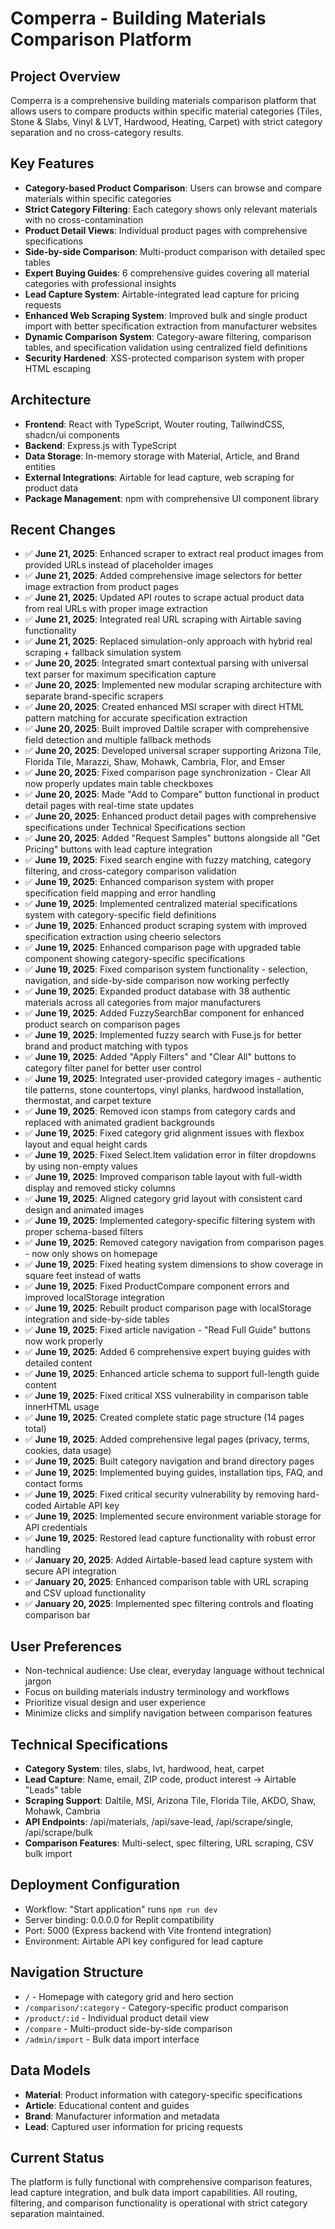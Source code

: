 # Comperra - Building Materials Comparison Platform

## Project Overview
Comperra is a comprehensive building materials comparison platform that allows users to compare products within specific material categories (Tiles, Stone & Slabs, Vinyl & LVT, Hardwood, Heating, Carpet) with strict category separation and no cross-category results.

## Key Features
- **Category-based Product Comparison**: Users can browse and compare materials within specific categories
- **Strict Category Filtering**: Each category shows only relevant materials with no cross-contamination
- **Product Detail Views**: Individual product pages with comprehensive specifications
- **Side-by-side Comparison**: Multi-product comparison with detailed spec tables
- **Expert Buying Guides**: 6 comprehensive guides covering all material categories with professional insights
- **Lead Capture System**: Airtable-integrated lead capture for pricing requests
- **Enhanced Web Scraping System**: Improved bulk and single product import with better specification extraction from manufacturer websites
- **Dynamic Comparison System**: Category-aware filtering, comparison tables, and specification validation using centralized field definitions
- **Security Hardened**: XSS-protected comparison system with proper HTML escaping

## Architecture
- **Frontend**: React with TypeScript, Wouter routing, TailwindCSS, shadcn/ui components
- **Backend**: Express.js with TypeScript
- **Data Storage**: In-memory storage with Material, Article, and Brand entities
- **External Integrations**: Airtable for lead capture, web scraping for product data
- **Package Management**: npm with comprehensive UI component library

## Recent Changes
- ✅ **June 21, 2025**: Enhanced scraper to extract real product images from provided URLs instead of placeholder images
- ✅ **June 21, 2025**: Added comprehensive image selectors for better image extraction from product pages
- ✅ **June 21, 2025**: Updated API routes to scrape actual product data from real URLs with proper image extraction
- ✅ **June 21, 2025**: Integrated real URL scraping with Airtable saving functionality
- ✅ **June 21, 2025**: Replaced simulation-only approach with hybrid real scraping + fallback simulation system
- ✅ **June 20, 2025**: Integrated smart contextual parsing with universal text parser for maximum specification capture
- ✅ **June 20, 2025**: Implemented new modular scraping architecture with separate brand-specific scrapers
- ✅ **June 20, 2025**: Created enhanced MSI scraper with direct HTML pattern matching for accurate specification extraction
- ✅ **June 20, 2025**: Built improved Daltile scraper with comprehensive field detection and multiple fallback methods
- ✅ **June 20, 2025**: Developed universal scraper supporting Arizona Tile, Florida Tile, Marazzi, Shaw, Mohawk, Cambria, Flor, and Emser
- ✅ **June 20, 2025**: Fixed comparison page synchronization - Clear All now properly updates main table checkboxes
- ✅ **June 20, 2025**: Made "Add to Compare" button functional in product detail pages with real-time state updates
- ✅ **June 20, 2025**: Enhanced product detail pages with comprehensive specifications under Technical Specifications section
- ✅ **June 20, 2025**: Added "Request Samples" buttons alongside all "Get Pricing" buttons with lead capture integration
- ✅ **June 19, 2025**: Fixed search engine with fuzzy matching, category filtering, and cross-category comparison validation
- ✅ **June 19, 2025**: Enhanced comparison system with proper specification field mapping and error handling
- ✅ **June 19, 2025**: Implemented centralized material specifications system with category-specific field definitions
- ✅ **June 19, 2025**: Enhanced product scraping system with improved specification extraction using cheerio selectors
- ✅ **June 19, 2025**: Enhanced comparison page with upgraded table component showing category-specific specifications
- ✅ **June 19, 2025**: Fixed comparison system functionality - selection, navigation, and side-by-side comparison now working perfectly
- ✅ **June 19, 2025**: Expanded product database with 38 authentic materials across all categories from major manufacturers
- ✅ **June 19, 2025**: Added FuzzySearchBar component for enhanced product search on comparison pages
- ✅ **June 19, 2025**: Implemented fuzzy search with Fuse.js for better brand and product matching with typos
- ✅ **June 19, 2025**: Added "Apply Filters" and "Clear All" buttons to category filter panel for better user control
- ✅ **June 19, 2025**: Integrated user-provided category images - authentic tile patterns, stone countertops, vinyl planks, hardwood installation, thermostat, and carpet texture
- ✅ **June 19, 2025**: Removed icon stamps from category cards and replaced with animated gradient backgrounds
- ✅ **June 19, 2025**: Fixed category grid alignment issues with flexbox layout and equal height cards
- ✅ **June 19, 2025**: Fixed Select.Item validation error in filter dropdowns by using non-empty values
- ✅ **June 19, 2025**: Improved comparison table layout with full-width display and removed sticky columns
- ✅ **June 19, 2025**: Aligned category grid layout with consistent card design and animated images
- ✅ **June 19, 2025**: Implemented category-specific filtering system with proper schema-based filters
- ✅ **June 19, 2025**: Removed category navigation from comparison pages - now only shows on homepage
- ✅ **June 19, 2025**: Fixed heating system dimensions to show coverage in square feet instead of watts
- ✅ **June 19, 2025**: Fixed ProductCompare component errors and improved localStorage integration
- ✅ **June 19, 2025**: Rebuilt product comparison page with localStorage integration and side-by-side tables
- ✅ **June 19, 2025**: Fixed article navigation - "Read Full Guide" buttons now work properly
- ✅ **June 19, 2025**: Added 6 comprehensive expert buying guides with detailed content
- ✅ **June 19, 2025**: Enhanced article schema to support full-length guide content
- ✅ **June 19, 2025**: Fixed critical XSS vulnerability in comparison table innerHTML usage
- ✅ **June 19, 2025**: Created complete static page structure (14 pages total)
- ✅ **June 19, 2025**: Added comprehensive legal pages (privacy, terms, cookies, data usage)
- ✅ **June 19, 2025**: Built category navigation and brand directory pages
- ✅ **June 19, 2025**: Implemented buying guides, installation tips, FAQ, and contact forms
- ✅ **June 19, 2025**: Fixed critical security vulnerability by removing hard-coded Airtable API key
- ✅ **June 19, 2025**: Implemented secure environment variable storage for API credentials
- ✅ **June 19, 2025**: Restored lead capture functionality with robust error handling
- ✅ **January 20, 2025**: Added Airtable-based lead capture system with secure API integration
- ✅ **January 20, 2025**: Enhanced comparison table with URL scraping and CSV upload functionality
- ✅ **January 20, 2025**: Implemented spec filtering controls and floating comparison bar

## User Preferences
- Non-technical audience: Use clear, everyday language without technical jargon
- Focus on building materials industry terminology and workflows
- Prioritize visual design and user experience
- Minimize clicks and simplify navigation between comparison features

## Technical Specifications
- **Category System**: tiles, slabs, lvt, hardwood, heat, carpet
- **Lead Capture**: Name, email, ZIP code, product interest → Airtable "Leads" table
- **Scraping Support**: Daltile, MSI, Arizona Tile, Florida Tile, AKDO, Shaw, Mohawk, Cambria
- **API Endpoints**: /api/materials, /api/save-lead, /api/scrape/single, /api/scrape/bulk
- **Comparison Features**: Multi-select, spec filtering, URL scraping, CSV bulk import

## Deployment Configuration
- Workflow: "Start application" runs `npm run dev`
- Server binding: 0.0.0.0 for Replit compatibility
- Port: 5000 (Express backend with Vite frontend integration)
- Environment: Airtable API key configured for lead capture

## Navigation Structure
- `/` - Homepage with category grid and hero section
- `/comparison/:category` - Category-specific product comparison
- `/product/:id` - Individual product detail view
- `/compare` - Multi-product side-by-side comparison
- `/admin/import` - Bulk data import interface

## Data Models
- **Material**: Product information with category-specific specifications
- **Article**: Educational content and guides
- **Brand**: Manufacturer information and metadata
- **Lead**: Captured user information for pricing requests

## Current Status
The platform is fully functional with comprehensive comparison features, lead capture integration, and bulk data import capabilities. All routing, filtering, and comparison functionality is operational with strict category separation maintained.